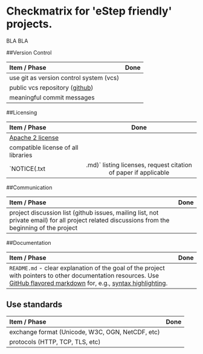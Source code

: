 # Checkmatrix for 'eStep friendly' projects.

BLA BLA


##Version Control


Item / Phase | Done      |
:------------|:---------:|
use git as version control system (vcs)|
public vcs repository ([github](https://github.com/))|
meaningful commit messages|


##Licensing

Item / Phase | Done      |
:------------|:---------:|
[Apache 2 license](http://www.apache.org/licenses/LICENSE-2.0)|
compatible license of all libraries|
`NOTICE(.txt|.md)` listing licenses, request citation of paper if applicable|

##Communication

Item / Phase | Done      |
:------------|:---------:|
project discussion list (github issues, mailing list, not private email) for all project related discussions from the beginning of the project|

##Documentation

Item / Phase | Done      |
:------------|:---------:|
`README.md` - clear explanation of the goal of the project with pointers to other documentation resources. Use [GitHub flavored markdown](https://help.github.com/categories/writing-on-github) for, e.g., [syntax highlighting](https://help.github.com/articles/creating-and-highlighting-code-blocks).|

## Use standards

Item / Phase | Done      |
:------------|:---------:|
exchange format (Unicode, W3C, OGN, NetCDF, etc)|
protocols (HTTP, TCP, TLS, etc)|
